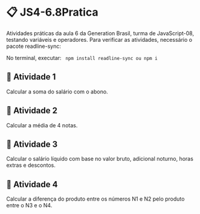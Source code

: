 # 📋 JS4-6.8Pratica
Atividades práticas da aula 6 da Generation Brasil, turma de JavaScript-08, testando variáveis e operadores.
Para verificar as atividades, necessário o pacote readline-sync:

No terminal, executar:
`` 
npm install readline-sync
ou
npm i
``

## 📝 Atividade 1
Calcular a soma do salário com o abono.

## 📝 Atividade 2
Calcular a média de 4 notas.

## 📝 Atividade 3
Calcular o salário líquido com base no valor bruto, adicional noturno, horas extras e descontos.

## 📝 Atividade 4
Calcular a diferença do produto entre os números N1 e N2 pelo produto entre o N3 e o N4.